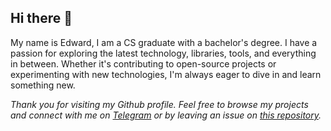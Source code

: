 ## Hi there 👋  


My name is Edward, I am a CS graduate with a bachelor's degree. I have a passion for exploring the latest technology, libraries, tools, and everything in between. Whether it's contributing to open-source projects or experimenting with new technologies, I'm always eager to dive in and learn something new.  

*Thank you for visiting my Github profile. Feel free to browse my projects and connect with me on [Telegram](https://t.me/hardcoremagazine) or by leaving an issue on [this repository](https://github.com/HardcoreMagazine/HardcoreMagazine/issues).*  
